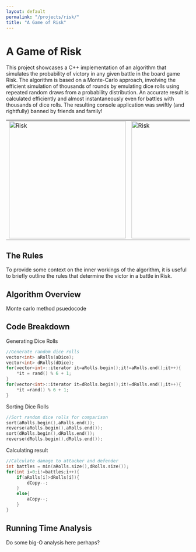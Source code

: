 ```yaml
---
layout: default
permalink: "/projects/risk/"
title: "A Game of Risk"
---
```


<h1> A Game of Risk </h1>

This project showcases a C++ implementation of an algorithm that simulates the probability of victory in any given battle in the board game Risk. The algorithm is based on a Monte-Carlo approach, involving the efficient simulation of thousands of rounds by emulating dice rolls using repeated random draws from a probability distribution. An accurate result is calculated efficiently and almost instantaneously even for battles with thousands of dice rolls. The resulting console application was swiftly (and rightfully) banned by friends and family!

<div class="center">
<table>
	<td style="width:320"> <img src="https://azhb.github.io/websiteRisk.jpg" alt="Risk" width="320"> </td> 
	<td style="width:320"> <img src="https://azhb.github.io/websiteRiskC++.PNG" alt="Risk" width="320"> </td>
</table>
</div>

<h2> The Rules </h2>

To provide some context on the inner workings of the algorithm, it is useful to briefly outline the rules that determine the victor in a battle in Risk.

<h2> Algorithm Overview </h2>

Monte carlo method
psuedocode

<h2> Code Breakdown </h2>

<p> Generating Dice Rolls</p>

~~~cpp
//Generate random dice rolls
vector<int> aRolls(aDice);
vector<int> dRolls(dDice);
for(vector<int>::iterator it=aRolls.begin();it!=aRolls.end();it++){
	*it = rand() % 6 + 1;
}
for(vector<int>::iterator it=dRolls.begin();it!=dRolls.end();it++){
	*it =rand() % 6 + 1;
}
~~~
<p> Sorting Dice Rolls </p>

~~~cpp
//Sort random dice rolls for comparison
sort(aRolls.begin(),aRolls.end());
reverse(aRolls.begin(),aRolls.end());
sort(dRolls.begin(),dRolls.end());
reverse(dRolls.begin(),dRolls.end());
~~~

<p>Calculating result</p>

```cpp
//Calculate damage to attacker and defender
int battles = min(aRolls.size(),dRolls.size());
for(int i=0;i!=battles;i++){
	if(aRolls[i]>dRolls[i]){
		dCopy--;
	}
	else{
		aCopy--;
	}	
}
```

<h2> Running Time Analysis </h2>

Do some big-O analysis here perhaps?
